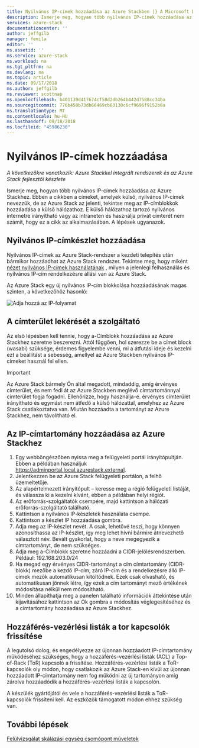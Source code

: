 ```yaml
---
title: Nyilvános IP-címek hozzáadása az Azure Stackben |} A Microsoft Docs
description: Ismerje meg, hogyan több nyilvános IP-címek hozzáadása az Azure Stackhez.
services: azure-stack
documentationcenter: ''
author: jeffgilb
manager: femila
editor: ''
ms.assetid: ''
ms.service: azure-stack
ms.workload: na
ms.tgt_pltfrm: na
ms.devlang: na
ms.topic: article
ms.date: 09/17/2018
ms.author: jeffgilb
ms.reviewer: scottnap
ms.openlocfilehash: b401139d417674cf58d2db264b442d7588cc34ba
ms.sourcegitcommit: 776b450b73db66469cb63130c6cf9696f9152b6a
ms.translationtype: MT
ms.contentlocale: hu-HU
ms.lasthandoff: 09/18/2018
ms.locfileid: "45986230"
---
```

# <a name="add-public-ip-addresses"></a>Nyilvános IP-címek hozzáadása
*A következőkre vonatkozik: Azure Stackkel integrált rendszerek és az Azure Stack fejlesztői készlete*  

Ismerje meg, hogyan több nyilvános IP-címek hozzáadása az Azure Stackhez.  Ebben a cikkben a címeket, amelyek külső, nyilvános IP-címek nevezzük, de az Azure Stack az jelenti, tekintse meg az IP-címblokkok hozzáadása a külső hálózathoz.  E külső hálózathoz tartozó nyilvános internetre irányítható vagy az intraneten és használja privát címterét nem számít, hogy ez a cikk az alkalmazásában.  A lépések ugyanazok. 

## <a name="add-a-public-ip-address-pool"></a>Nyilvános IP-címkészlet hozzáadása
Nyilvános IP-címek az Azure Stack-rendszer a kezdeti telepítés után bármikor hozzáadhat az Azure Stack rendszer. Tekintse meg, hogy miként [nézet nyilvános IP-címek használatának](azure-stack-viewing-public-ip-address-consumption.md) , milyen a jelenlegi felhasználás és nyilvános IP-cím rendelkezésre állási van az Azure Stack.

Az Azure Stack egy új nyilvános IP-cím blokkolása hozzáadásának magas szinten, a következőhöz hasonló:

 ![Adja hozzá az IP-folyamat](media/azure-stack-add-ips/flow.PNG)

## <a name="obtain-the-address-block-from-your-provider"></a>A címterület lekérését a szolgáltató
Az első lépésben kell tennie, hogy a-Címblokk hozzáadása az Azure Stackhez szeretne beszerezni.  Attól függően, hol szerezze be a címet block (wasabi) szüksége, érdemes figyelembe venni, mi a átfutási ideje és kezelni ezt a beállítást a sebesség, amellyel az Azure Stackben nyilvános IP-címeket használ fel ellen.  

> [!IMPORTANT]
> Az Azure Stack bármely Ön által megadott, mindaddig, amíg érvényes címterület, és nem fedi át az Azure Stackben meglévő címtartománnyal címterület fogja fogadni.  Ellenőrizze, hogy használja-e. érvényes címterület irányítható és egymást nem átfedő a külső hálózattal, amelyhez az Azure Stack csatlakoztatva van.  Miután hozzáadta a tartományt az Azure Stackhez, nem távolítható el.

## <a name="add-the-ip-address-range-to-azure-stack"></a>Az IP-címtartomány hozzáadása az Azure Stackhez

1. Egy webböngészőben nyissa meg a felügyeleti portál irányítópultján.  Ebben a példában használjuk https://adminportal.local.azurestack.external.  
2.  Jelentkezzen be az Azure Stack felügyeleti portálon, a felhő üzemeltetője.
3.  Az alapértelmezett irányítópult – keresse meg a régió felügyeleti listáját, és válassza ki a kezelni kívánt, ebben a példában helyi régiót.
4.  Az erőforrás-szolgáltatók csempére, majd kattintson a hálózati erőforrás-szolgáltató található.
5.  Kattintson a nyilvános IP-készletek használata csempe.
6.  Kattintson a készlet IP hozzáadása gombra.
7.  Adja meg az IP-készlet nevét.  A csak, lehetővé teszi, hogy könnyen azonosíthassa az IP-készlet, így meg lehet hívni bármire átnevezhető választott név.  Bevált gyakorlat, hogy a neve megegyezik a címtartományt, de nem szükséges.
8.   Adja meg a-Címblokk szeretne hozzáadni a CIDR-jelölésrendszerben.  Például: 192.168.203.0/24
9.  Ha megad egy érvényes CIDR-tartományt a cím címtartomány (CIDR-blokk) mezőbe a kezdő IP-cím, záró IP-cím és a rendelkezésre álló IP-címek mezők automatikusan kitöltődnek.  Ezek csak olvasható, és automatikusan jönnek létre, így ezek a cím tartományt mező értékének módosítása nélkül nem módosítható.
10. Minden állapíthatja meg a panelen található információk áttekintése után kijavításához kattintson az Ok gombra a módosítás véglegesítéséhez és a címtartomány hozzáadása az Azure Stackhez.

## <a name="update-the-acls-on-your-top-of-rack-switches"></a>Hozzáférés-vezérlési listák a tor kapcsolók frissítése
A legutolsó dolog, és engedélyezze az újonnan hozzáadott IP-címtartomány működéséhez szükséges, hogy a hozzáférés-vezérlési listák (ACL) a Top-of-Rack (ToR) kapcsoló a frissítése.  Hozzáférés-vezérlési listák a ToR-kapcsolók oly módon, hogy csatlakozik az Azure Stack-en kívül az újonnan hozzáadott IP-címtartomány nem fog működni az új tartományon amíg zárolva hozzáadódik a hozzáférés-vezérlési listák a kapcsolón.  

A készülék gyártójától és vele a hozzáférés-vezérlési listák a ToR-kapcsolók frissíteni kell.  Az eszközök támogatott módon ehhez szükség van.


## <a name="next-steps"></a>További lépések 
[Felülvizsgálat skálázási egység csomópont műveletek](azure-stack-node-actions.md) 
